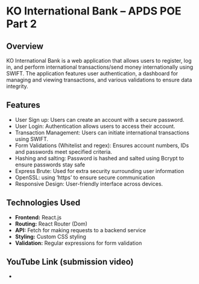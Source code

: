  
# KO International Bank – APDS POE Part 2
## Overview

KO International Bank is a web application that allows users to register, log in, and perform international transactions/send money internationally using SWIFT. The application features user authentication, a dashboard for managing and viewing transactions, and various validations to ensure data integrity.

## Features

- User Sign up: Users can create an account with a secure password.
- User Login: Authentication allows users to access their account.
- Transaction Management: Users can initiate international transactions using SWIFT.
- Form Validations (Whitelist and regex): Ensures account numbers, IDs and passwords meet                specified criteria.
- Hashing and salting: Password is hashed and salted using Bcrypt to ensure passwords stay safe
- Express Brute: Used for extra security surrounding user information
- OpenSSL: using ‘https’ to ensure secure communication
- Responsive Design: User-friendly interface across devices.

## Technologies Used

- **Frontend:** React.js
- **Routing:** React Router (Dom)
- **API:** Fetch for making requests to a backend service
- **Styling:** Custom CSS styling
- **Validation:** Regular expressions for form validation

## YouTube Link (submission video)
-	
